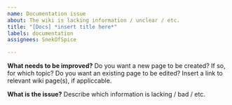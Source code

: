 ```yaml
---
name: Documentation issue
about: The wiki is lacking information / unclear / etc.
title: "[Docs] *insert title here*"
labels: documentation
assignees: SnekOfSpice

---
```


**What needs to be improved?**
Do you want a new page to be created? If so, for which topic?
Do you want an existing page to be edited? Insert a link to relevant wiki page(s), if appliccable. 

**What is the issue?**
Describe which information is lacking / bad / etc.
